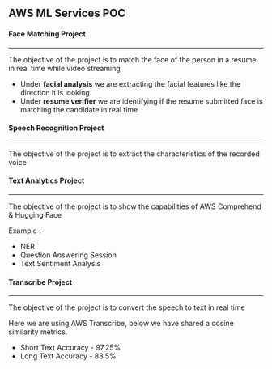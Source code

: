 ## **AWS ML Services POC**

#### Face Matching Project
---
The objective of the project is to match the face of the person in a resume in real time while video streaming

- Under **facial analysis** we are extracting the facial features like the direction it is looking 
- Under **resume verifier** we are identifying if the resume submitted face is matching the candidate in real time

#### Speech Recognition Project
---

The objective of the project is to extract the characteristics of the recorded voice

#### Text Analytics Project
---

The objective of the project is to show the capabilities of AWS Comprehend & Hugging Face 

Example :-
- NER
- Question Answering Session
- Text Sentiment Analysis

#### Transcribe Project
---

The objective of the project is to convert the speech to text in real time

Here we are using AWS Transcribe, below we have shared a cosine similarity metrics.

- Short Text Accuracy - 97.25%
- Long Text Accuracy - 88.5%
